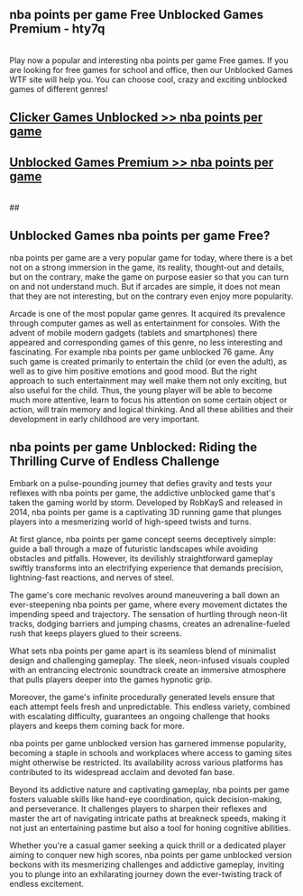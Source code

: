 ## nba points per game Free Unblocked Games Premium - hty7q <br>
<br>
Play now a popular and interesting nba points per game Free games. If you are looking for free games for school and office, then our Unblocked Games WTF site will help you. You can choose cool, crazy and exciting unblocked games of different genres!


##  [Clicker Games Unblocked >> nba points per game](http://freeplayer.one?title=nba_points_per_game&ref=04)

##  [Unblocked Games Premium >> nba points per game](http://freeplayer.one?title=nba_points_per_game&ref=04)
  <br>
  ##



## Unblocked Games nba points per game Free?

nba points per game are a very popular game for today, where there is a bet not on a strong immersion in the game, its reality, thought-out and details, but on the contrary, make the game on purpose easier so that you can turn on and not understand much. But if arcades are simple, it does not mean that they are not interesting, but on the contrary even enjoy more popularity.

Arcade is one of the most popular game genres. It acquired its prevalence through computer games as well as entertainment for consoles. With the advent of mobile modern gadgets (tablets and smartphones) there appeared and corresponding games of this genre, no less interesting and fascinating. For example nba points per game unblocked 76 game. Any such game is created primarily to entertain the child (or even the adult), as well as to give him positive emotions and good mood. But the right approach to such entertainment may well make them not only exciting, but also useful for the child. Thus, the young player will be able to become much more attentive, learn to focus his attention on some certain object or action, will train memory and logical thinking. And all these abilities and their development in early childhood are very important.

##  nba points per game Unblocked: Riding the Thrilling Curve of Endless Challenge

Embark on a pulse-pounding journey that defies gravity and tests your reflexes with nba points per game, the addictive unblocked game that's taken the gaming world by storm. Developed by RobKayS and released in 2014, nba points per game is a captivating 3D running game that plunges players into a mesmerizing world of high-speed twists and turns.

At first glance, nba points per game concept seems deceptively simple: guide a ball through a maze of futuristic landscapes while avoiding obstacles and pitfalls. However, its devilishly straightforward gameplay swiftly transforms into an electrifying experience that demands precision, lightning-fast reactions, and nerves of steel.

The game's core mechanic revolves around maneuvering a ball down an ever-steepening nba points per game, where every movement dictates the impending speed and trajectory. The sensation of hurtling through neon-lit tracks, dodging barriers and jumping chasms, creates an adrenaline-fueled rush that keeps players glued to their screens.

What sets nba points per game apart is its seamless blend of minimalist design and challenging gameplay. The sleek, neon-infused visuals coupled with an entrancing electronic soundtrack create an immersive atmosphere that pulls players deeper into the games hypnotic grip.

Moreover, the game's infinite procedurally generated levels ensure that each attempt feels fresh and unpredictable. This endless variety, combined with escalating difficulty, guarantees an ongoing challenge that hooks players and keeps them coming back for more.

nba points per game unblocked version has garnered immense popularity, becoming a staple in schools and workplaces where access to gaming sites might otherwise be restricted. Its availability across various platforms has contributed to its widespread acclaim and devoted fan base.

Beyond its addictive nature and captivating gameplay, nba points per game fosters valuable skills like hand-eye coordination, quick decision-making, and perseverance. It challenges players to sharpen their reflexes and master the art of navigating intricate paths at breakneck speeds, making it not just an entertaining pastime but also a tool for honing cognitive abilities.

Whether you're a casual gamer seeking a quick thrill or a dedicated player aiming to conquer new high scores, nba points per game unblocked version beckons with its mesmerizing challenges and addictive gameplay, inviting you to plunge into an exhilarating journey down the ever-twisting track of endless excitement.